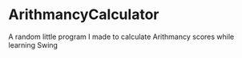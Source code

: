 # ArithmancyCalculator
A random little program I made to calculate Arithmancy scores while learning Swing
